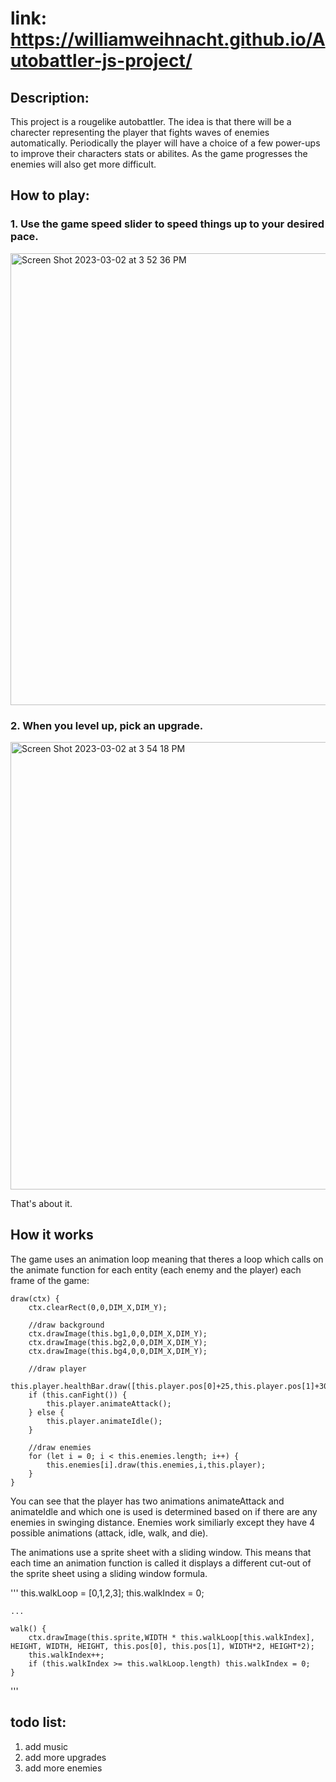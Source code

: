 # link: https://williamweihnacht.github.io/Autobattler-js-project/

## Description:
This project is a rougelike autobattler. The idea is that there will be a charecter representing the player that fights waves of enemies automatically. Periodically the player will have a choice of a few power-ups to improve their characters stats or abilites. As the game progresses the enemies will also get more difficult.

## How to play:

### 1. Use the game speed slider to speed things up to your desired pace.

<img width="723" alt="Screen Shot 2023-03-02 at 3 52 36 PM" src="https://user-images.githubusercontent.com/10673921/222592446-fac15322-d3c7-4478-844d-57e5fa028c1c.png">

### 2. When you level up, pick an upgrade.

<img width="716" alt="Screen Shot 2023-03-02 at 3 54 18 PM" src="https://user-images.githubusercontent.com/10673921/222592819-785dae9e-5639-4381-88d0-fed5b999994f.png">

That's about it.

## How it works

The game uses an animation loop meaning that theres a loop which calls on the animate function for each entity (each enemy and the player) each frame of the game:

    draw(ctx) {
        ctx.clearRect(0,0,DIM_X,DIM_Y);

        //draw background
        ctx.drawImage(this.bg1,0,0,DIM_X,DIM_Y);
        ctx.drawImage(this.bg2,0,0,DIM_X,DIM_Y);
        ctx.drawImage(this.bg4,0,0,DIM_X,DIM_Y);

        //draw player
        this.player.healthBar.draw([this.player.pos[0]+25,this.player.pos[1]+30]);
        if (this.canFight()) {
            this.player.animateAttack();
        } else {
            this.player.animateIdle();
        }

        //draw enemies
        for (let i = 0; i < this.enemies.length; i++) {
            this.enemies[i].draw(this.enemies,i,this.player);
        }
    }

You can see that the player has two animations animateAttack and animateIdle and which one is used is determined based on if there are any enemies in swinging distance. Enemies work similiarly except they have 4 possible animations (attack, idle, walk, and die).

The animations use a sprite sheet with a sliding window. This means that each time an animation function is called it displays a different cut-out of the sprite sheet using a sliding window formula.

'''
    this.walkLoop = [0,1,2,3];
    this.walkIndex = 0;

    ...
    
    walk() {
        ctx.drawImage(this.sprite,WIDTH * this.walkLoop[this.walkIndex], HEIGHT, WIDTH, HEIGHT, this.pos[0], this.pos[1], WIDTH*2, HEIGHT*2);
        this.walkIndex++;
        if (this.walkIndex >= this.walkLoop.length) this.walkIndex = 0;
    }
    
'''

## todo list:
1. add music
2. add more upgrades
3. add more enemies
